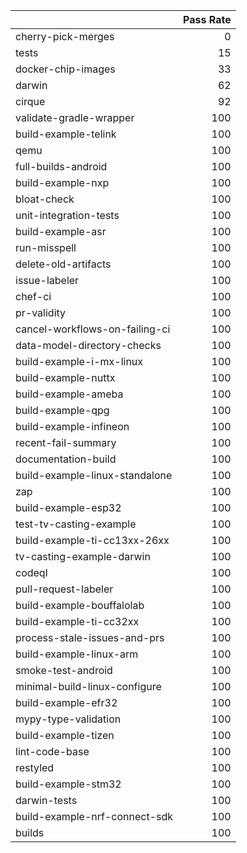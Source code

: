 |                                |   Pass Rate |
|:-------------------------------|------------:|
| cherry-pick-merges             |           0 |
| tests                          |          15 |
| docker-chip-images             |          33 |
| darwin                         |          62 |
| cirque                         |          92 |
| validate-gradle-wrapper        |         100 |
| build-example-telink           |         100 |
| qemu                           |         100 |
| full-builds-android            |         100 |
| build-example-nxp              |         100 |
| bloat-check                    |         100 |
| unit-integration-tests         |         100 |
| build-example-asr              |         100 |
| run-misspell                   |         100 |
| delete-old-artifacts           |         100 |
| issue-labeler                  |         100 |
| chef-ci                        |         100 |
| pr-validity                    |         100 |
| cancel-workflows-on-failing-ci |         100 |
| data-model-directory-checks    |         100 |
| build-example-i-mx-linux       |         100 |
| build-example-nuttx            |         100 |
| build-example-ameba            |         100 |
| build-example-qpg              |         100 |
| build-example-infineon         |         100 |
| recent-fail-summary            |         100 |
| documentation-build            |         100 |
| build-example-linux-standalone |         100 |
| zap                            |         100 |
| build-example-esp32            |         100 |
| test-tv-casting-example        |         100 |
| build-example-ti-cc13xx-26xx   |         100 |
| tv-casting-example-darwin      |         100 |
| codeql                         |         100 |
| pull-request-labeler           |         100 |
| build-example-bouffalolab      |         100 |
| build-example-ti-cc32xx        |         100 |
| process-stale-issues-and-prs   |         100 |
| build-example-linux-arm        |         100 |
| smoke-test-android             |         100 |
| minimal-build-linux-configure  |         100 |
| build-example-efr32            |         100 |
| mypy-type-validation           |         100 |
| build-example-tizen            |         100 |
| lint-code-base                 |         100 |
| restyled                       |         100 |
| build-example-stm32            |         100 |
| darwin-tests                   |         100 |
| build-example-nrf-connect-sdk  |         100 |
| builds                         |         100 |